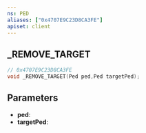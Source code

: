 ```yaml
---
ns: PED
aliases: ["0x4707E9C23D8CA3FE"]
apiset: client
---
```

## _REMOVE_TARGET

```c
// 0x4707E9C23D8CA3FE
void _REMOVE_TARGET(Ped ped,Ped targetPed);
```


## Parameters
* **ped**:
* **targetPed**:



